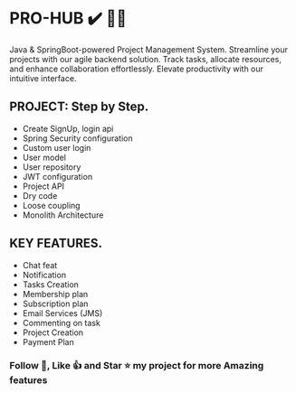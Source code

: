 # PRO-HUB ✔️ 🐬🎷
Java & SpringBoot-powered Project Management System. Streamline your projects with our agile backend solution. Track tasks, allocate resources, and enhance collaboration effortlessly. Elevate productivity with our intuitive interface.

## PROJECT: Step by Step.
- Create SignUp, login api
- Spring Security configuration
- Custom user login
- User model
- User repository
- JWT configuration
- Project API
- Dry code
- Loose coupling
- Monolith Architecture

## KEY FEATURES.

- Chat feat
- Notification
- Tasks Creation
- Membership plan
- Subscription plan
- Email Services (JMS)
- Commenting on task
- Project Creation
- Payment Plan


### Follow 🎯, Like 👍 and Star ⭐️ my project for more Amazing features